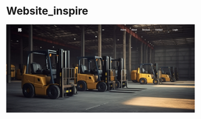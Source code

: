 # Website_inspire

![alt text](https://github.com/yyyen93/Website_inspire/blob/main/assets/site_img/front.png?raw=true)


